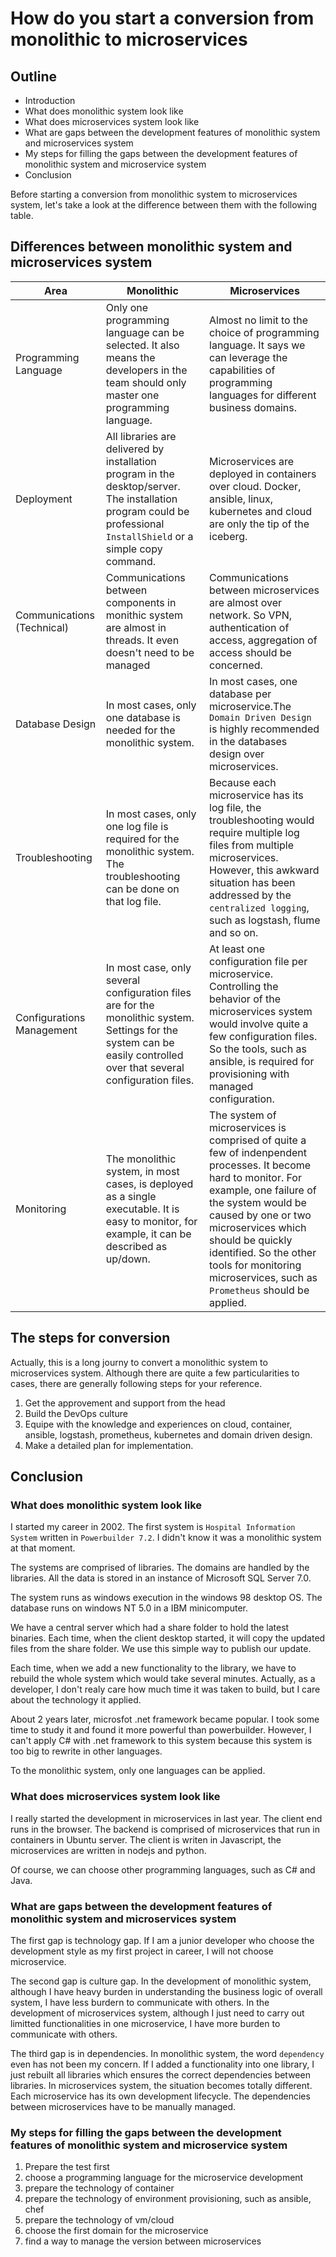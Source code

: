 # How do you start a conversion from monolithic to microservices


## Outline
- Introduction
- What does monolithic system look like
- What does microservices system look like
- What are gaps between the development features of monolithic system and microservices system
- My steps for filling the gaps between the development features of monolithic system and microservice system
- Conclusion

Before starting a conversion from monolithic system to microservices system, let's take a look at the difference between them  with the following table.

## Differences between monolithic system and microservices system

|Area|Monolithic|Microservices|
|--|--|--|
|Programming Language|Only one programming language can be selected. It also means the developers in the team should only master one programming language. |Almost no limit to the choice of programming language. It says we can leverage the capabilities of programming languages for different business domains. |
|Deployment|All libraries are delivered by installation program in the desktop/server. The installation program could be professional `InstallShield` or a simple copy command.|Microservices are deployed in containers over cloud. Docker, ansible, linux, kubernetes and cloud are only the tip of the iceberg.|
|Communications (Technical)|Communications between components in monithic system are almost in threads. It even doesn't need to be managed|Communications between microservices are almost over network. So VPN, authentication of access, aggregation of access should be concerned.|
|Database Design|In most cases, only one database is needed for the monolithic system.|In most cases, one database per microservice.The `Domain Driven Design` is highly recommended in the databases design over microservices. |
|Troubleshooting|In most cases, only one log file is required for the monolithic system. The troubleshooting can be done on that log file.|Because each microservice has its log file, the troubleshooting would require multiple log files from multiple microservices. However, this awkward situation has been addressed by the `centralized logging`, such as logstash, flume and so on.|
|Configurations Management|In most case, only several configuration files are for the monolithic system. Settings for the system can be easily controlled over that several configuration files.|At least one configuration file per microservice. Controlling the behavior of the microservices system would involve quite a few configuration files. So the tools, such as ansible, is required for provisioning with managed configuration.|
|Monitoring|The monolithic system, in most cases, is deployed as a single executable. It is easy to monitor, for example, it can be described as up/down.|The system of microservices is comprised of quite a few of indenpendent processes. It become hard to monitor. For example, one failure of the system would be caused by one or two microservices which should be quickly identified. So the other tools for monitoring microservices, such as `Prometheus` should be applied.|  

## The steps for conversion
Actually, this is a long journy to convert a monolithic system to microservices system. Although there are quite a few particularities to cases, there are generally following steps for your reference.
1. Get the approvement and support from the head
2. Build the DevOps culture
3. Equipe with the knowledge and experiences on cloud, container, ansible, logstash, prometheus, kubernetes and domain driven design.
4. Make a detailed plan for implementation.

## Conclusion




### What does monolithic system look like
I started my career in 2002. The first system is `Hospital Information System` written in `Powerbuilder 7.2`. I didn't know it was a monolithic system at that moment. 

The systems are comprised of libraries. The domains are handled by the libraries. All the data is stored in an instance of Microsoft SQL Server 7.0. 

The system runs as windows execution in the windows 98 desktop OS. The database runs on windows NT 5.0 in a IBM minicomputer.

We have a central server which had a share folder to hold the latest binaries. Each time, when the client desktop started, it will copy the updated files from the share folder. We use this simple way to publish our update.

Each time, when we add a new functionality to the library, we have to rebuild the whole system which would take several minutes. Actually, as a developer, I don't realy care how much time it was taken to build, but I care about the technology it applied. 

About 2 years later, microsfot .net framework became popular. I took some time to study it and found it more powerful than powerbuilder. However, I can't apply C# with .net framework to this system because this system is too big to rewrite in other languages.

To the monolithic system, only one languages can be applied. 

### What does microservices system look like
I really started the development in microservices in last year. The client end runs in the browser. The backend is comprised of microservices that run in containers in Ubuntu server. The client is writen in Javascript, the microservices are written in nodejs and python.

Of course, we can choose other programming languages, such as C# and Java.

### What are gaps between the development features of monolithic system and microservices system
The first gap is technology gap. If I am a junior developer who choose the development style as my first project in career, I will not choose microservice. 

The second gap is culture gap. In the development of monolithic system, although I have heavy burden in understanding the business logic of overall system, I have less burdern to communicate with others. In the development of microservices system, although I just need to carry out limitted functionalities in one microservice, I have more burden to communicate with others.

The third gap is in dependencies. In monolithic system, the word `dependency` even has not been my concern. If I added a functionality into one library, I just rebuilt all libraries which ensures the correct dependencies between libraries. In microservices system, the situation becomes totally different. Each microservice has its own development lifecycle. The dependencies between microservices have to be manually managed.

### My steps for filling the gaps between the development features of monolithic system and microservice system
1. Prepare the test first
2. choose a programming language for the microservice development
3. prepare the technology of container
4. prepare the technology of environment provisioning, such as ansible, chef
5. prepare the technology of vm/cloud
6. choose the first domain for the microservice
7. find a way to manage the version between microservices






